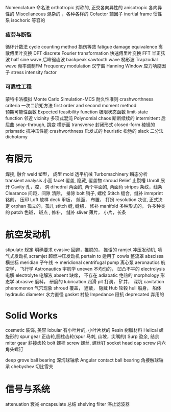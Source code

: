Nomenclature 命名法
orthotropic  对称的,  正交各向异性的
anisotropic  各向异性的
Miscellaneous 混杂的 ，各种各样的 
Cofactor 辅因子
inertial frame 惯性系 
isochoric 等容的

### 疲劳与断裂
循环计数法 cycle counting method 
损伤等效 fatigue damage equivalence 
离散傅里叶变换 DFT discrete Fourier transformation 
快速傅里叶变换 FFT
半正弦波 half sine wave 
后峰锯齿波 backpeak sawtooth wave 
梯形波 Trapzodial wave 
频率调制FM Frequency modulation 
汉宁窗 Hanning Window
应力响度因子 stress intensity factor 

### 可靠性工程

蒙特卡洛模拟 Monte Carlo Simulation-MCS 
耐久性准则 crashworthness criteria 
一次二阶矩方法 first order and second moment method  
预期可能性函数 Expected feasibility function
极限状态函数 limit-state function 
邻近 vicinity 
多项式混沌 Polynomial chaos
断断续续的 intermittent 
后屈曲 snap-through, 跳变
横断面 transverse 
封闭形式 closed-form 
棱镜的 prismatic
抗冲击性能 crashworthness 
启发式的 heuristic 
松弛的   slack
二分法 dichotomy 

# 有限元

焊接, 融合 weld 
塑型， 成型 mold 
透平机械 Turbomachinery
瞬态分析 transient analysis 
小面 facet
覆盖, 隐藏, 覆盖物 shroud 
Relief  止裂槽 
Unroll 展开 
Cavity 孔，腔， 洞 
dihedral  两面的, 两个平面的, 两面角
stripes 条纹，线条 
Clearance  间距，间隙  清除， 排除
bolt     销子, 螺栓
Stitch   缝合，缝补
immprint 铭刻， 压印 
Loft 放样
deck 甲板， 舱面， 布置， 打扮 
resolution 决议, 正式决定
orphan  孤立的，孤儿
stitch    缝, 缝纫， 修补
manifold 多种形式的， 许多种类的
patch 色斑， 斑点 ,  修补， 缝补
sliver 薄片， 小片，长条

# 航空发动机

stipulate  规定 明确要求
evasive   回避，推脱的， 推诿的
ramjet    冲压发动机, 喷气式发动机
scramjet 超燃冲压发动机
pertain to 适用于 
cowls  整流罩
abscissa 横坐标
meridian 子午线 -> meridional 
centrifugal pump 离心泵
aeronautics 航空学， 飞行学
Astronautics 宇航学
uneven  不均匀的， 凹凸不平的
electrolysis 电解 electrolyte 电解液
absent 缺席， 不存在
adiabatic 绝热的
morphology 形态学
abrasive 磨料， 研磨的
lubrication 润滑 
pit 打洞， 矿井， 深坑
cavitation phenomenon 气穴现象
shroud 覆盖， 遮蔽， 隐藏
Hub 轮毂
hull 船身， 船体
hydraulic diameter 水力直径
gasket 衬垫
Impedance 阻抗
deprecated  弃用的

# Solid Works

cosmetic 装饰, 美容
lobular 有小叶片的, 小叶片状的
Resin 树脂材料 
Helical 螺旋形的
spur gear 正齿轮,圆柱齿轮(spur 马刺, 山坡，尖嘴的)
Surp 盈余, 结余
miter gear 斜接齿轮
bolt 螺栓
screw 螺丝, 螺丝钉
socket head cap screw 内六角头螺钉

deep grove ball bearing 深沟球轴承
Angular contact ball bearing 角接触球轴承
chebyshev 切比雪夫


# 信号与系统

attenuation 衰减
encapsulate 总结
shelving filter 滞止滤波器
